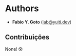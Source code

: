 Authors
=======

- **Fabio Y. Goto** ([lab@yuiti.dev][0])

## Contribuições

None! :cold_sweat:

[0]: mailto:lab@yuiti.dev
